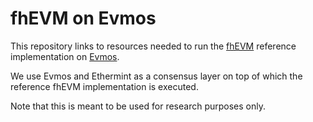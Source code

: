 # fhEVM on Evmos 
This repository links to resources needed to run the [fhEVM](https://github.com/zama-ai/fhevm) reference implementation on [Evmos](https://github.com/evmos/evmos).

We use Evmos and Ethermint as a consensus layer on top of which the reference fhEVM implementation is executed. 

Note that this is meant to be used for research purposes only.
